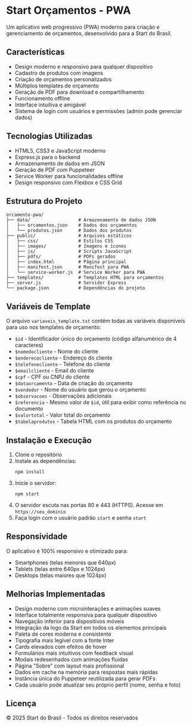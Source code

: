 # Start Orçamentos - PWA

Um aplicativo web progressivo (PWA) moderno para criação e gerenciamento de orçamentos, desenvolvido para a Start do Brasil.

## Características

- Design moderno e responsivo para qualquer dispositivo
- Cadastro de produtos com imagens
- Criação de orçamentos personalizados
- Múltiplos templates de orçamento
- Geração de PDF para download e compartilhamento
- Funcionamento offline
- Interface intuitiva e amigável
- Sistema de login com usuários e permissões (admin pode gerenciar dados)

## Tecnologias Utilizadas

- HTML5, CSS3 e JavaScript moderno
- Express.js para o backend
- Armazenamento de dados em JSON
- Geração de PDF com Puppeteer
- Service Worker para funcionalidades offline
- Design responsivo com Flexbox e CSS Grid

## Estrutura do Projeto

```
orcamento-pwa/
├── data/                  # Armazenamento de dados JSON
│   ├── orcamentos.json    # Dados dos orçamentos
│   └── produtos.json      # Dados dos produtos
├── public/                # Arquivos estáticos
│   ├── css/               # Estilos CSS
│   ├── images/            # Imagens e ícones
│   ├── js/                # Scripts JavaScript
│   ├── pdfs/              # PDFs gerados
│   ├── index.html         # Página principal
│   ├── manifest.json      # Manifest para PWA
│   └── service-worker.js  # Service Worker para PWA
├── templates/             # Templates HTML para orçamentos
├── server.js              # Servidor Express
└── package.json           # Dependências do projeto
```

## Variáveis de Template

O arquivo `variaveis_template.txt` contém todas as variáveis disponíveis para uso nos templates de orçamento:

- `$id` - Identificador único do orçamento (código alfanumérico de 4 caracteres)
- `$nomedocliente` - Nome do cliente
- `$enderecocliente` - Endereço do cliente
- `$telefonecliente` - Telefone do cliente
- `$emailcliente` - Email do cliente
- `$cpf` - CPF ou CNPJ do cliente
- `$dataorcamento` - Data de criação do orçamento
- `$vendedor` - Nome do usuário que gerou o orçamento
- `$observacoes` - Observações adicionais
- `$referencia` - Mesmo valor de `$id`, útil para exibir como referência no documento
- `$valortotal` - Valor total do orçamento
- `$tabelaprodutos` - Tabela HTML com os produtos do orçamento

## Instalação e Execução

1. Clone o repositório
2. Instale as dependências:
   ```
   npm install
   ```
3. Inicie o servidor:
   ```
   npm start
   ```
4. O servidor escuta nas portas 80 e 443 (HTTPS). Acesse em `https://seu_dominio`
5. Faça login com o usuário padrão `start` e senha `start`

## Responsividade

O aplicativo é 100% responsivo e otimizado para:
- Smartphones (telas menores que 640px)
- Tablets (telas entre 640px e 1024px)
- Desktops (telas maiores que 1024px)

## Melhorias Implementadas

- Design moderno com microinterações e animações suaves
- Interface totalmente responsiva para qualquer dispositivo
- Navegação inferior para dispositivos móveis
- Integração da logo da Start em todos os elementos principais
- Paleta de cores moderna e consistente
- Tipografia mais legível com a fonte Inter
- Cards elevados com efeitos de hover
- Formulários mais intuitivos com feedback visual
- Modais redesenhados com animações fluidas
- Página "Sobre" com layout mais profissional
- Dados em cache na memória para respostas mais rápidas
- Instância única do Puppeteer reutilizada para gerar PDFs
- Cada usuário pode atualizar seu próprio perfil (nome, senha e foto)

## Licença

© 2025 Start do Brasil - Todos os direitos reservados

